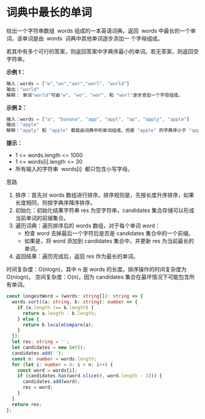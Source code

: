 # 词典中最长的单词

给出一个字符串数组  words 组成的一本英语词典。返回  words 中最长的一个单词，该单词是由  words  词典中其他单词逐步添加一
个字母组成。

若其中有多个可行的答案，则返回答案中字典序最小的单词。若无答案，则返回空字符串。

**示例 1：**

```js
输入：words = ["w","wo","wor","worl", "world"]
输出："world"
解释： 单词"world"可由"w", "wo", "wor", 和 "worl"逐步添加一个字母组成。
```

**示例 2：**

```js
输入：words = ["a", "banana", "app", "appl", "ap", "apply", "apple"]
输出："apple"
解释："apply" 和 "apple" 都能由词典中的单词组成。但是 "apple" 的字典序小于 "apply"
```

**提示：**

- 1 <= words.length <= 1000
- 1 <= words[i].length <= 30
- 所有输入的字符串  words[i]  都只包含小写字母。

思路

1. 排序：首先对 words 数组进行排序。排序规则是，先按长度升序排序，如果长度相同，则按字典序降序排序。
2. 初始化：初始化结果字符串 res 为空字符串，candidates 集合存储可以形成当前单词的前缀集合。
3. 遍历词典：遍历排序后的 words 数组，对于每个单词 word：
   - 检查 word 去掉最后一个字符后是否是 candidates 集合中的一个前缀。
   - 如果是，将 word 添加到 candidates 集合中，并更新 res 为当前最长的单词。
4. 返回结果：遍历完成后，返回 res 作为最长的单词。

时间复杂度：O(nlogn)，其中 n 是 words 的长度。排序操作的时间复杂度为 O(nlogn)。
空间复杂度：O(n)，因为 candidates 集合在最坏情况下可能包含所有单词。

```ts
const longestWord = (words: string[]): string => {
  words.sort((a: string, b: string): number => {
    if (a.length !== b.length) {
      return a.length - b.length;
    } else {
      return b.localeCompare(a);
    }
  });
  let res: string = '';
  let candidates = new Set();
  candidates.add('');
  const n: number = words.length;
  for (let i: number = 0; i < n; i++) {
    const word = words[i];
    if (candidates.has(word.slice(0, word.length - 1))) {
      candidates.add(word);
      res = word;
    }
  }
  return res;
};
```
